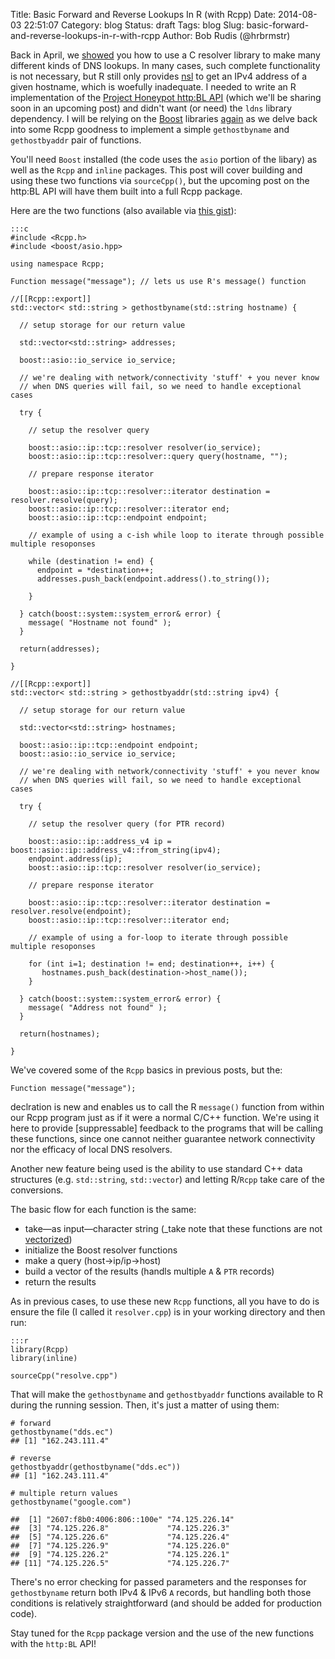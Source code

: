 Title: Basic Forward and Reverse Lookups In R (with Rcpp)
Date: 2014-08-03 22:51:07
Category: blog
Status: draft
Tags: blog
Slug: basic-forward-and-reverse-lookups-in-r-with-rcpp
Author: Bob Rudis (@hrbrmstr)

Back in April, we [showed](http://datadrivensecurity.info/blog/posts/2014/Apr/making-better-dns-txt-record-lookups-with-rcpp/) you how to use a C resolver library to make many different kinds of DNS lookups. In many cases, such complete functionality is not necessary, but R still only provides [nsl](http://stat.ethz.ch/R-manual/R-devel/library/utils/html/nsl.html) to get an IPv4 address of a given hostname, which is woefully inadequate. I needed to write an R implementation of the [Project Honeypot http:BL API](https://www.projecthoneypot.org/httpbl.php) (which we'll be sharing soon in an upcoming post) and didn't want (or need) the `ldns` library dependency. I will be relying on the [Boost](http://www.boost.org/) libraries [again](http://datadrivensecurity.info/blog/posts/2014/May/speeding-up-ipv4-address-conversion-in-r/) as we delve back into some Rcpp goodness to implement a simple `gethostbyname` and `gethostbyaddr` pair of functions.

You'll need `Boost` installed (the code uses the `asio` portion of the libary) as well as the `Rcpp` and `inline` packages. This post will cover building and using these two functions via `sourceCpp()`, but the upcoming post on the http:BL API will have them built into a full Rcpp package.

Here are the two functions (also available via [this gist](https://gist.github.com/hrbrmstr/8c10e5ae313581dea023)):

    :::c
    #include <Rcpp.h>
    #include <boost/asio.hpp>

    using namespace Rcpp;

    Function message("message"); // lets us use R's message() function

    //[[Rcpp::export]]
    std::vector< std::string > gethostbyname(std::string hostname) {
  
      // setup storage for our return value

      std::vector<std::string> addresses;

      boost::asio::io_service io_service;
  
      // we're dealing with network/connectivity 'stuff' + you never know
      // when DNS queries will fail, so we need to handle exceptional cases
  
      try {
    
        // setup the resolver query
    
        boost::asio::ip::tcp::resolver resolver(io_service);
        boost::asio::ip::tcp::resolver::query query(hostname, "");
   
        // prepare response iterator
  
        boost::asio::ip::tcp::resolver::iterator destination = resolver.resolve(query);
        boost::asio::ip::tcp::resolver::iterator end;
        boost::asio::ip::tcp::endpoint endpoint;
    
        // example of using a c-ish while loop to iterate through possible multiple resoponses
    
        while (destination != end) {
          endpoint = *destination++;
          addresses.push_back(endpoint.address().to_string());
      
        }
    
      } catch(boost::system::system_error& error) {
        message( "Hostname not found" );
      }

      return(addresses);

    }

    //[[Rcpp::export]]
    std::vector< std::string > gethostbyaddr(std::string ipv4) {
  
      // setup storage for our return value
  
      std::vector<std::string> hostnames;
  
      boost::asio::ip::tcp::endpoint endpoint;
      boost::asio::io_service io_service;
  
      // we're dealing with network/connectivity 'stuff' + you never know
      // when DNS queries will fail, so we need to handle exceptional cases
  
      try {
    
        // setup the resolver query (for PTR record)
    
        boost::asio::ip::address_v4 ip = boost::asio::ip::address_v4::from_string(ipv4);    
        endpoint.address(ip);
        boost::asio::ip::tcp::resolver resolver(io_service);    
    
        // prepare response iterator
    
        boost::asio::ip::tcp::resolver::iterator destination = resolver.resolve(endpoint);
        boost::asio::ip::tcp::resolver::iterator end;
    
        // example of using a for-loop to iterate through possible multiple resoponses
    
        for (int i=1; destination != end; destination++, i++) {
           hostnames.push_back(destination->host_name());
        }
    
      } catch(boost::system::system_error& error) {
        message( "Address not found" );
      }
  
      return(hostnames);
  
    }

We've covered some of the `Rcpp` basics in previous posts, but the:

    Function message("message");
 
declration is new and enables us to call the R `message()` function from within our Rcpp program just as if it were a normal C/C++ function. We're using it here to provide [suppressable] feedback to the programs that will be calling these functions, since one cannot neither guarantee network connectivity nor the efficacy of local DNS resolvers.

Another new feature being used is the ability to use standard C++ data structures (e.g. `std::string`, `std::vector`) and letting R/`Rcpp` take care of the conversions.

The basic flow for each function is the same:

- take&mdash;as input&mdash;character string (_take note that these functions are not [vectorized](http://datadrivensecurity.info/blog/posts/2014/May/vectorizing-ipv4-address-conversions-part-2/))
- initialize the Boost resolver functions
- make a query (host->ip/ip->host)
- build a vector of the results (handls multiple `A` &amp; `PTR` records)
- return the results

As in previous cases, to use these new `Rcpp` functions, all you have to do is ensure the file (I called it `resolver.cpp`) is in your working directory and then run:

    :::r
    library(Rcpp)
    library(inline)

    sourceCpp("resolve.cpp")

That will make the `gethostbyname` and `gethostbyaddr` functions available to R during the running session. Then, it's just a matter of using them:

    # forward
    gethostbyname("dds.ec")
    ## [1] "162.243.111.4"
 
    # reverse
    gethostbyaddr(gethostbyname("dds.ec"))
    ## [1] "162.243.111.4"

    # multiple return values
    gethostbyname("google.com")

    ##  [1] "2607:f8b0:4006:806::100e" "74.125.226.14"           
    ##  [3] "74.125.226.8"             "74.125.226.3"            
    ##  [5] "74.125.226.6"             "74.125.226.4"            
    ##  [7] "74.125.226.9"             "74.125.226.0"            
    ##  [9] "74.125.226.2"             "74.125.226.1"            
    ## [11] "74.125.226.5"             "74.125.226.7" 

There's no error checking for passed parameters and the responses for `gethostbyname` return both IPv4 & IPv6 `A` records, but handling both those conditions is relatively straightforward (and should be added for production code).

Stay tuned for the `Rcpp` package version and the use of the new functions with the `http:BL` API!